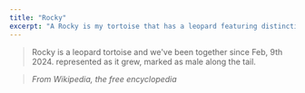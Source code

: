 ```yaml
---
title: "Rocky"
excerpt: "A Rocky is my tortoise that has a leopard featuring distinctive stripes, dots, lines on its back."
---
```


> Rocky is a leopard tortoise and we've been together since Feb, 9th 2024. represented as it grew, marked as male along the tail.

> <cite>From Wikipedia, the free encyclopedia</cite>